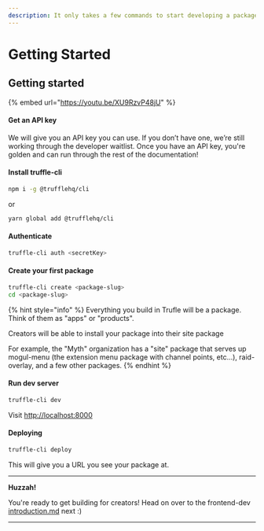```yaml
---
description: It only takes a few commands to start developing a package!
---
```


# Getting Started

## Getting started

{% embed url="https://youtu.be/XU9RzvP48jU" %}

#### Get an API key

We will give you an API key you can use. If you don’t have one, we’re still working through the developer waitlist. Once you have an API key, you're golden and can run through the rest of the documentation!

#### Install truffle-cli

```bash
npm i -g @trufflehq/cli
```

or

```bash
yarn global add @trufflehq/cli
```

#### Authenticate

```bash
truffle-cli auth <secretKey>
```

#### Create your first package

```bash
truffle-cli create <package-slug>
cd <package-slug>
```

{% hint style="info" %}
Everything you build in Trufle will be a package. Think of them as "apps" or "products".&#x20;

Creators will be able to install your package into their site package

For example, the "Myth" organization has a "site" package that serves up mogul-menu (the extension menu package with channel points, etc...), raid-overlay, and a few other packages.
{% endhint %}

#### Run dev server

```bash
truffle-cli dev
```

Visit [http://localhost:8000](http://localhost:8000)

#### Deploying

```bash
truffle-cli deploy
```

This will give you a URL you see your package at.

****

**Huzzah!**

You're ready to get building for creators! Head on over to the frontend-dev [introduction.md](../front-end-dev/introduction.md "mention") next :)

****
